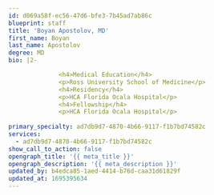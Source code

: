 ```yaml
---
id: d069a58f-ec56-47d6-bfe3-7b45ad7ab86c
blueprint: staff
title: 'Boyan Apostolov, MD'
first_name: Boyan
last_name: Apostolov
degree: MD
bio: |2-

              <h4>Medical Education</h4>
              <p>Ross University School of Medicine</p>
              <h4>Residency</h4>
              <p>HCA Florida Ocala Hospital</p>
              <h4>Fellowship</h4>
              <p>HCA Florida Ocala Hospital</p>
          
primary_specialty: ad7db9d7-4870-4b66-9117-f1b7bd74582c
services:
  - ad7db9d7-4870-4b66-9117-f1b7bd74582c
show_call_to_action: false
opengraph_title: '{{ meta_title }}'
opengraph_description: '{{ meta_description }}'
updated_by: b4edca85-1aed-4414-b76d-caa31d61829f
updated_at: 1695395634
---
```

